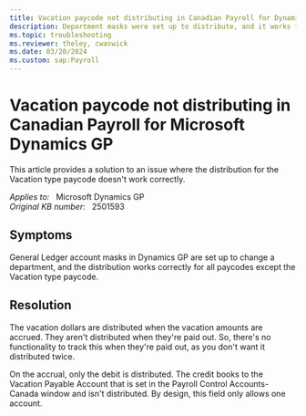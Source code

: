 ```yaml
---
title: Vacation paycode not distributing in Canadian Payroll for Dynamics GP
description: Department masks were set up to distribute, and it works for all paycodes except the Vacation type paycode. This article provides a solution to this issue.
ms.topic: troubleshooting
ms.reviewer: theley, cwaswick
ms.date: 03/20/2024
ms.custom: sap:Payroll
---
```

# Vacation paycode not distributing in Canadian Payroll for Microsoft Dynamics GP

This article provides a solution to an issue where the distribution for the Vacation type paycode doesn't work correctly.

_Applies to:_ &nbsp; Microsoft Dynamics GP  
_Original KB number:_ &nbsp; 2501593

## Symptoms

General Ledger account masks in Dynamics GP are set up to change a department, and the distribution works correctly for all paycodes except the Vacation type paycode.

## Resolution

The vacation dollars are distributed when the vacation amounts are accrued. They aren't distributed when they're paid out. So, there's no functionality to track this when they're paid out, as you don't want it distributed twice.

On the accrual, only the debit is distributed. The credit books to the Vacation Payable Account that is set in the Payroll Control Accounts-Canada window and isn't distributed. By design, this field only allows one account.
